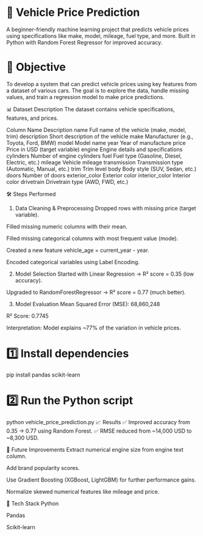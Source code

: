 # 🚗 Vehicle Price Prediction
A beginner-friendly machine learning project that predicts vehicle prices using specifications like make, model, mileage, fuel type, and more.
Built in Python with Random Forest Regressor for improved accuracy.

# 📌 Objective
To develop a system that can predict vehicle prices using key features from a dataset of various cars.
The goal is to explore the data, handle missing values, and train a regression model to make price predictions.

📊 Dataset Description
The dataset contains vehicle specifications, features, and prices.

Column Name	Description
name	Full name of the vehicle (make, model, trim)
description	Short description of the vehicle
make	Manufacturer (e.g., Toyota, Ford, BMW)
model	Model name
year	Year of manufacture
price	Price in USD (target variable)
engine	Engine details and specifications
cylinders	Number of engine cylinders
fuel	Fuel type (Gasoline, Diesel, Electric, etc.)
mileage	Vehicle mileage
transmission	Transmission type (Automatic, Manual, etc.)
trim	Trim level
body	Body style (SUV, Sedan, etc.)
doors	Number of doors
exterior_color	Exterior color
interior_color	Interior color
drivetrain	Drivetrain type (AWD, FWD, etc.)

🛠️ Steps Performed
1. Data Cleaning & Preprocessing
Dropped rows with missing price (target variable).

Filled missing numeric columns with their mean.

Filled missing categorical columns with most frequent value (mode).

Created a new feature vehicle_age = current_year - year.

Encoded categorical variables using Label Encoding.

2. Model Selection
Started with Linear Regression → R² score = 0.35 (low accuracy).

Upgraded to RandomForestRegressor → R² score = 0.77 (much better).

3. Model Evaluation
Mean Squared Error (MSE): 68,860,248

R² Score: 0.7745

Interpretation: Model explains ~77% of the variation in vehicle prices.


# 1️⃣ Install dependencies
pip install pandas scikit-learn

# 2️⃣ Run the Python script
python vehicle_price_prediction.py
📈 Results
✅ Improved accuracy from 0.35 → 0.77 using Random Forest.
✅ RMSE reduced from ~14,000 USD to ~8,300 USD.

🧠 Future Improvements
Extract numerical engine size from engine text column.

Add brand popularity scores.

Use Gradient Boosting (XGBoost, LightGBM) for further performance gains.

Normalize skewed numerical features like mileage and price.

📌 Tech Stack
Python

Pandas

Scikit-learn
